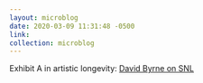 ```yaml
---
layout: microblog
date: 2020-03-09 11:31:48 -0500
link: 
collection: microblog
---
```

Exhibit A in artistic longevity: [David Byrne on SNL](https://www.youtube.com/watch?time_continue=328&v=bkhQKV5o1-g&feature=emb_title)